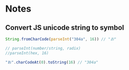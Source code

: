 # Notes

## Convert JS unicode string to symbol

```js
String.fromCharCode(parseInt("304a", 16)) // "お"

// parseInt(number/string, radix)
//parseInt(hex, 16)

"お".charCodeAt(0).toString(16) // "304a"
```
